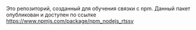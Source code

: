 Это репозиторий, созданный для обучения связки с npm.
Данный пакет опубликован и доступен по ссылке https://www.npmjs.com/package/npm_nodejs_rtssv
